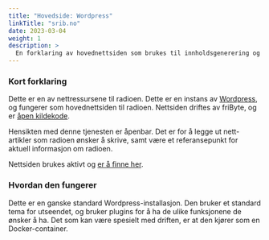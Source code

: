 ```yaml
---
title: "Hovedside: Wordpress"
linkTitle: "srib.no"
date: 2023-03-04
weight: 1
description: >
  En forklaring av hovednettsiden som brukes til innholdsgenerering og referanse for aktuell informasjon om radioen.
---
```


### Kort forklaring

Dette er en av nettressursene til radioen. Dette er en instans av [Wordpress](https://wordpress.org/about/), og fungerer som hovednettsiden til radioen. Nettsiden driftes av friByte, og er [åpen kildekode](https://github.com/WordPress/WordPress).

Hensikten med denne tjenesten er åpenbar. Det er for å legge ut nett-artikler som radioen ønsker å skrive, samt være et referansepunkt for aktuell informasjon om radioen.

Nettsiden brukes aktivt og [er å finne her](https://srib.no).

### Hvordan den fungerer

Dette er en ganske standard Wordpress-installasjon. Den bruker et standard tema for utseendet, og bruker plugins for å ha de ulike funksjonene de ønsker å ha. Det som kan være spesielt med driften, er at den kjører som en Docker-container. 